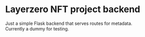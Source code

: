 # Layerzero NFT project backend
Just a simple Flask backend that serves routes for metadata. \
Currently a dummy for testing.
